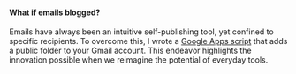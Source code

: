 #### What if emails blogged?

Emails have always been an intuitive self-publishing tool, yet confined to specific recipients. To overcome this, I wrote a [Google Apps script](https://github.com/sryo/GmailScripts/blob/master/email2Web.gs) that adds a public folder to your Gmail account. This endeavor highlights the innovation possible when we reimagine the potential of everyday tools.

